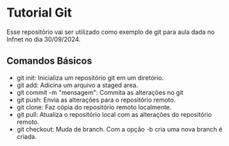 # Tutorial Git

Esse repositório vai ser utilizado como exemplo de git para aula dada no Infnet no dia 30/09/2024.


## Comandos Básicos

* git init: Inicializa um repositório git em um diretório.
* git add: Adicina um arquivo a staged area.
* git commit -m "mensagem": Commita as alterações no git
* git push: Envia as alterações para o repositório remoto.
* git clone: Faz cópia do repositório remoto localmente.
* git pull: Atualiza o repositório local com as alterações do repositório remoto.
* git checkout: Muda de branch. Com a opção -b cria uma nova branch é criada.
